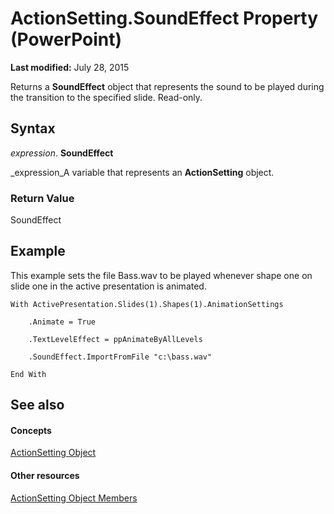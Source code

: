 
# ActionSetting.SoundEffect Property (PowerPoint)

 **Last modified:** July 28, 2015

Returns a  **SoundEffect** object that represents the sound to be played during the transition to the specified slide. Read-only.

## Syntax

 _expression_. **SoundEffect**

 _expression_A variable that represents an  **ActionSetting** object.


### Return Value

SoundEffect


## Example

This example sets the file Bass.wav to be played whenever shape one on slide one in the active presentation is animated.


```
With ActivePresentation.Slides(1).Shapes(1).AnimationSettings

    .Animate = True

    .TextLevelEffect = ppAnimateByAllLevels

    .SoundEffect.ImportFromFile "c:\bass.wav"

End With
```


## See also


#### Concepts


 [ActionSetting Object](21381ff0-b9ff-59d8-77e9-345905fb8617.md)
#### Other resources


 [ActionSetting Object Members](0b86ea2f-f1c4-e7aa-7a32-ef30d3b93599.md)
